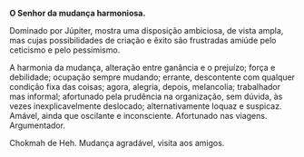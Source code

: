 **O Senhor da mudança harmoniosa.**

  

Dominado por Júpiter, mostra uma disposição ambiciosa, de vista ampla, mas
cujas possibilidades de criação e êxito são frustradas amiúde pelo ceticismo e
pelo pessimismo.

  

A harmonia da mudança, alteração entre ganância e o prejuízo; força e
debilidade; ocupação sempre mudando; errante, descontente com qualquer
condição fixa das coisas; agora, alegria, depois, melancolia; trabalhador mas
informal; afortunado pela prudência na organização, sem dúvida, às vezes
inexplicavelmente deslocado; alternativamente loquaz e suspicaz. Amável, ainda
que oscilante e inconsciente. Afortunado nas viagens. Argumentador.

  

Chokmah de Heh. Mudança agradável, visita aos amigos.

